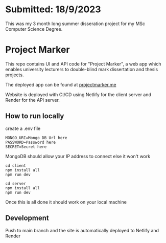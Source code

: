 # Submitted: 18/9/2023

This was my 3 month long summer disseration project for my MSc Computer Science Degree.

# Project Marker 

This repo contains UI and API code for "Project Marker", a web app which enables university lecturers to double-blind mark dissertation and thesis projects.

The deployed app can be found at [projectmarker.me](https://projectmarker.me/)

Website is deployed with CI/CD using Netlify for the client server and Render for the API server.

## How to run locally


create a .env file

    MONGO_URI=Mongo DB Url here
    PASSWORD=Password here
    SECRET=Secret here

MongoDB should allow your IP address to connect else it won't work

    cd client
    npm install all
    npm run dev

    cd server
    npm install all
    npm run dev

Once this is all done it should work on your local machine


## Development

Push to main branch and the site is automatically deployed to Netlify and Render
